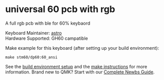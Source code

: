 # universal 60 pcb with rgb 

A full rgb pcb with ble for 60% keybaord 

Keyboard Maintainer: [astro](https://github.com/yulei)  
Hardware Supported: GH60 campatible 

Make example for this keyboard (after setting up your build environment):

    make stm60/dp60:60_ansi

See the [build environment setup](https://docs.qmk.fm/#/getting_started_build_tools) and the [make instructions](https://docs.qmk.fm/#/getting_started_make_guide) for more information. Brand new to QMK? Start with our [Complete Newbs Guide](https://docs.qmk.fm/#/newbs).
